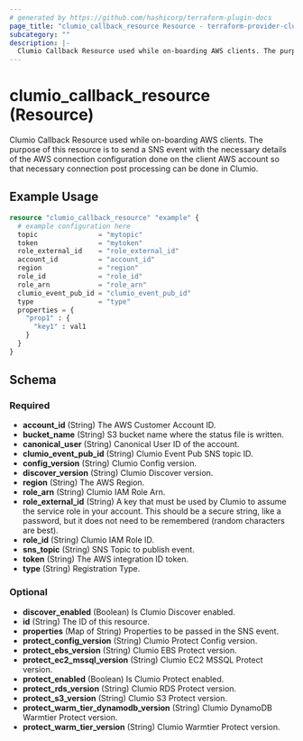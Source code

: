 ```yaml
---
# generated by https://github.com/hashicorp/terraform-plugin-docs
page_title: "clumio_callback_resource Resource - terraform-provider-clumio"
subcategory: ""
description: |-
  Clumio Callback Resource used while on-boarding AWS clients. The purpose of this resource is to send a SNS event with the necessary details of the AWS connection configuration done on the client AWS account so that necessary connection post processing can be done in Clumio.
---
```


# clumio_callback_resource (Resource)

Clumio Callback Resource used while on-boarding AWS clients. The purpose of this resource is to send a SNS event with the necessary details of the AWS connection configuration done on the client AWS account so that necessary connection post processing can be done in Clumio.

## Example Usage

```terraform
resource "clumio_callback_resource" "example" {
  # example configuration here
  topic               = "mytopic"
  token               = "mytoken"
  role_external_id    = "role_external_id"
  account_id          = "account_id"
  region              = "region"
  role_id             = "role_id"
  role_arn            = "role_arn"
  clumio_event_pub_id = "clumio_event_pub_id"
  type                = "type"
  properties = {
    "prop1" : {
      "key1" : val1
    }
  }
}
```

<!-- schema generated by tfplugindocs -->
## Schema

### Required

- **account_id** (String) The AWS Customer Account ID.
- **bucket_name** (String) S3 bucket name where the status file is written.
- **canonical_user** (String) Canonical User ID of the account.
- **clumio_event_pub_id** (String) Clumio Event Pub SNS topic ID.
- **config_version** (String) Clumio Config version.
- **discover_version** (String) Clumio Discover version.
- **region** (String) The AWS Region.
- **role_arn** (String) Clumio IAM Role Arn.
- **role_external_id** (String) A key that must be used by Clumio to assume the service role in your account. This should be a secure string, like a password, but it does not need to be remembered (random characters are best).
- **role_id** (String) Clumio IAM Role ID.
- **sns_topic** (String) SNS Topic to publish event.
- **token** (String) The AWS integration ID token.
- **type** (String) Registration Type.

### Optional

- **discover_enabled** (Boolean) Is Clumio Discover enabled.
- **id** (String) The ID of this resource.
- **properties** (Map of String) Properties to be passed in the SNS event.
- **protect_config_version** (String) Clumio Protect Config version.
- **protect_ebs_version** (String) Clumio EBS Protect version.
- **protect_ec2_mssql_version** (String) Clumio EC2 MSSQL Protect version.
- **protect_enabled** (Boolean) Is Clumio Protect enabled.
- **protect_rds_version** (String) Clumio RDS Protect version.
- **protect_s3_version** (String) Clumio S3 Protect version.
- **protect_warm_tier_dynamodb_version** (String) Clumio DynamoDB Warmtier Protect version.
- **protect_warm_tier_version** (String) Clumio Warmtier Protect version.


